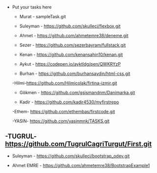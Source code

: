 - Put your tasks here

  - Murat - sampleTask.git

  - Suleyman - https://github.com/skulleci/flexbox.git

  - Ahmet - https://github.com/ahmetemre38/deneme.git

  - Sezer - https://github.com/sezerbayram/fullstack.git
  
  - Kenan  - https://github.com/kenansahin10/kenan.git

  - Aykut - https://codepen.io/ayktldg/pen/QWKRYzP 

  - Burhan - https://github.com/burhansaydin/html-css.git
  
  -Hilmi-https://github.com/Hilmicolak/firtina-izmir.git
  
  - Gökmen - https://github.com/gsismandnm/Danimarka.git
  
   - Kadir - https://github.com/kadir4530/myfirstrepo

  -Ethem-   https://github.com/ethembas/firstcode.git

  -YASIN- https://github.com/yasinmnk/TASKS.git

 -TUGRUL- https://github.com/TugrulCagriTurgut/First.git
---------------------------------

  - Suleyman - https://github.com/skulleci/bootstrap_odev.git
  
  - Ahmet EMRE - https://github.com/ahmetemre38/BootstrapExample1
